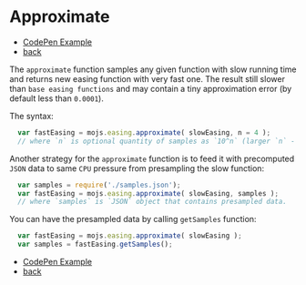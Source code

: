 # Approximate

- [CodePen Example](https://codepen.io/sol0mka/pen/LZWRMm?editors=0010)
- [back](/api/readme.md)

The `approximate` function samples any given function with slow running time and returns new easing function with very fast one. The result still slower than `base easing functions` and may contain a tiny approximation error (by default less than `0.0001`).

The syntax:

```javascript
  var fastEasing = mojs.easing.approximate( slowEasing, n = 4 );
  // where `n` is optional quantity of samples as `10^n` (larger `n` - smaller error).
```

Another strategy for the `approximate` function is to feed it with precomputed `JSON` data to same `CPU` pressure from presampling the slow function:

```javascript
  var samples = require('./samples.json');
  var fastEasing = mojs.easing.approximate( slowEasing, samples );
  // where `samples` is `JSON` object that contains presampled data.
```

You can have the presampled data by calling `getSamples` function:

```javascript
  var fastEasing = mojs.easing.approximate( slowEasing );
  var samples = fastEasing.getSamples();
```

- [CodePen Example](https://codepen.io/sol0mka/pen/LZWRMm?editors=0010)
- [back](/api/readme.md)